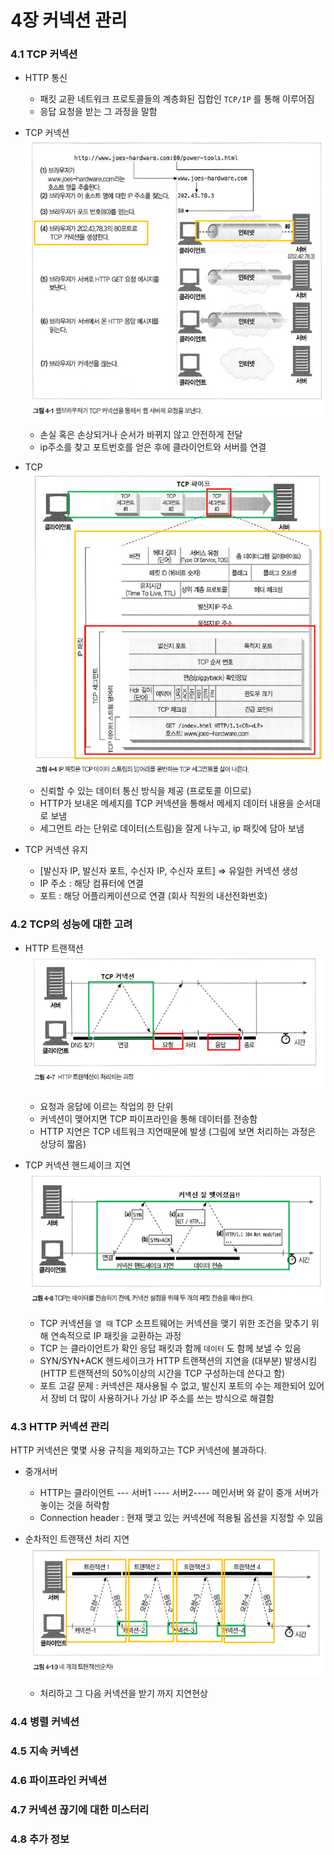 # 4장 커넥션 관리

### 4.1 TCP 커넥션

- HTTP 통신

  - 패킷 교환 네트워크 프로토콜들의 계층화된 집합인 `TCP/IP` 를 통해 이루어짐
  - 응답 요청을 받는 그 과정을 말함

- TCP 커넥션
  ![alt text](image.png)

  - 손실 혹은 손상되거나 순서가 바뀌지 않고 안전하게 전달
  - ip주소를 찾고 포트번호를 얻은 후에 클라이언트와 서버를 연결

- TCP
  ![alt text](image-3.png)

  - 신뢰할 수 있는 데이터 통신 방식을 제공 (프로토콜 이므로)
  - HTTP가 보내온 메세지를 TCP 커넥션을 통해서 메세지 데이터 내용을 순서대로 보냄
  - 세그먼트 라는 단위로 데이터(스트림)을 잘게 나누고, ip 패킷에 담아 보냄

- TCP 커넥션 유지
  - [발신자 IP, 발신자 포트, 수신자 IP, 수신자 포트] ⇒ 유일한 커넥션 생성
  - IP 주소 : 해당 컴퓨터에 연결
  - 포트 : 해당 어플리케이션으로 연결 (회사 직원의 내선전화번호)

### 4.2 TCP의 성능에 대한 고려

- HTTP 트랜잭션
  ![alt text](image-4.png)

  - 요청과 응답에 이르는 작업의 한 단위
  - 커넥션이 맺어지면 TCP 파이프라인을 통해 데이터를 전송함
  - HTTP 지연은 TCP 네트워크 지연때문에 발생 (그림에 보면 처리하는 과정은 상당히 짧음)

- TCP 커넥션 핸드셰이크 지연  
  ![alt text](image-6.png)
  - TCP 커넥션을 `열 때` TCP 소프트웨어는 커넥션을 맺기 위한 조건을 맞추기 위해 연속적으로 IP 패킷을 교환하는 과정
  - TCP 는 클라이언트가 확인 응답 패킷과 함께 `데이터` 도 함께 보낼 수 있음
  - SYN/SYN+ACK 헨드세이크가 HTTP 트랜잭션의 지연을 (대부분) 발생시킴 (HTTP 트랜잭션의 50%이상의 시간을 TCP 구성하는데 쓴다고 함)
  - 포트 고갈 문제 : 커넥션은 재사용될 수 없고, 발신지 포트의 수는 제한되어 있어서 장비 더 많이 사용하거나 가상 IP 주소를 쓰는 방식으로 해결함

### 4.3 HTTP 커넥션 관리

HTTP 커넥션은 몇몇 사용 규칙을 제외하고는 TCP 커넥션에 불과하다.

- 중개서버

  - HTTP는 클라이언트 --- 서버1 ---- 서버2---- 메인서버 와 같이 중개 서버가 놓이는 것을 허락함
  - Connection header : 현재 맺고 있는 커넥션에 적용될 옵션을 지정할 수 있음

- 순차적인 트랜잭션 처리 지연
  ![alt text](image-7.png)
  - 처리하고 그 다음 커넥션을 받기 까지 지연현상

### 4.4 병렬 커넥션

### 4.5 지속 커넥션

### 4.6 파이프라인 커넥션

### 4.7 커넥션 끊기에 대한 미스터리

### 4.8 추가 정보
